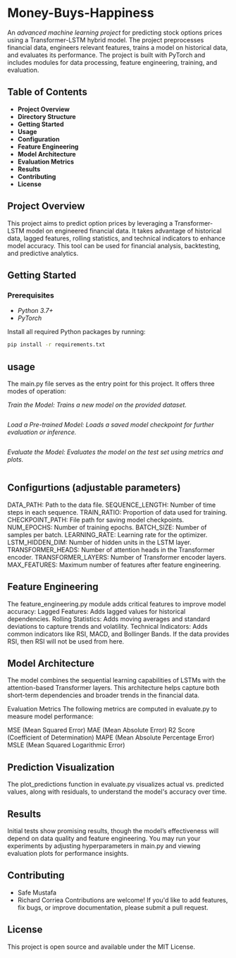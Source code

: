 # Money-Buys-Happiness
An *advanced machine learning project* for predicting stock options prices using a Transformer-LSTM hybrid model. The project preprocesses financial data, engineers relevant features, trains a model on historical data, and evaluates its performance. The project is built with PyTorch and includes modules for data processing, feature engineering, training, and evaluation.

## Table of Contents
- **Project Overview**
- **Directory Structure**
- **Getting Started**
- **Usage**
- **Configuration**
- **Feature Engineering**
- **Model Architecture**
- **Evaluation Metrics**
- **Results**
- **Contributing**
- **License**

## Project Overview
This project aims to predict option prices by leveraging a Transformer-LSTM model on engineered financial data. It takes advantage of historical data, lagged features, rolling statistics, and technical indicators to enhance model accuracy. This tool can be used for financial analysis, backtesting, and predictive analytics.

## Getting Started

### Prerequisites
- *Python 3.7+*
- *PyTorch*

Install all required Python packages by running:
```bash
pip install -r requirements.txt

```

## usage
The main.py file serves as the entry point for this project. It offers three modes of operation:

*Train the Model: Trains a new model on the provided dataset.*
  ``` Select "1" when prompted.
```
*Load a Pre-trained Model: Loads a saved model checkpoint for further evaluation or inference.*
  ```Select "2" when prompted.
```
*Evaluate the Model: Evaluates the model on the test set using metrics and plots.*
  ```Select "3" when prompted.
```
## Configurtions (adjustable parameters)
  DATA_PATH: Path to the data file.
  SEQUENCE_LENGTH: Number of time steps in each sequence.
  TRAIN_RATIO: Proportion of data used for training.
  CHECKPOINT_PATH: File path for saving model checkpoints.
  NUM_EPOCHS: Number of training epochs.
  BATCH_SIZE: Number of samples per batch.
  LEARNING_RATE: Learning rate for the optimizer.
  LSTM_HIDDEN_DIM: Number of hidden units in the LSTM layer.
  TRANSFORMER_HEADS: Number of attention heads in the Transformer encoder.
  TRANSFORMER_LAYERS: Number of Transformer encoder layers.
  MAX_FEATURES: Maximum number of features after feature engineering.  


## Feature Engineering
The feature_engineering.py module adds critical features to improve model accuracy:
  Lagged Features: Adds lagged values for historical dependencies.
  Rolling Statistics: Adds moving averages and standard deviations to capture trends and volatility.
  Technical Indicators: Adds common indicators like RSI, MACD, and Bollinger Bands. If the data provides RSI, then RSI will not be used from here.


## Model Architecture
  The model combines the sequential learning capabilities of LSTMs with the attention-based Transformer layers. This architecture helps capture both short-term  dependencies and broader trends in the financial data.

Evaluation Metrics
  The following metrics are computed in evaluate.py to measure model performance:
  
  MSE (Mean Squared Error)
  MAE (Mean Absolute Error)
  R2 Score (Coefficient of Determination)
  MAPE (Mean Absolute Percentage Error)
  MSLE (Mean Squared Logarithmic Error)


## Prediction Visualization
The plot_predictions function in evaluate.py visualizes actual vs. predicted values, along with residuals, to understand the model's accuracy over time.

## Results
  Initial tests show promising results, though the model’s effectiveness will depend on data quality and feature engineering. You may run your experiments by adjusting hyperparameters in main.py and viewing evaluation plots for performance insights.

## Contributing
  - Safe Mustafa
  - Richard Corriea
  Contributions are welcome! If you'd like to add features, fix bugs, or improve documentation, please submit a pull request. 

## License
This project is open source and available under the MIT License.
    
